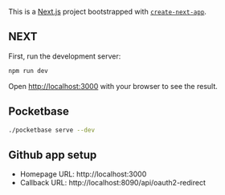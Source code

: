 This is a [Next.js](https://nextjs.org/) project bootstrapped with [`create-next-app`](https://github.com/vercel/next.js/tree/canary/packages/create-next-app).

## NEXT

First, run the development server:

```bash
npm run dev
```

Open [http://localhost:3000](http://localhost:3000) with your browser to see the result.

## Pocketbase
```bash
./pocketbase serve --dev
```

## Github app setup
- Homepage URL: http://localhost:3000
- Callback URL: http://localhost:8090/api/oauth2-redirect
